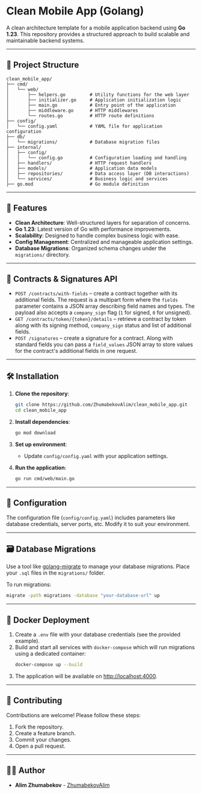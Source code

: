 # Clean Mobile App (Golang)

A clean architecture template for a mobile application backend using **Go 1.23**. This repository provides a structured approach to build scalable and maintainable backend systems.

---

## 📂 Project Structure

```
clean_mobile_app/
├── cmd/
│   └── web/
│       ├── helpers.go         # Utility functions for the web layer
│       ├── initializer.go     # Application initialization logic
│       ├── main.go            # Entry point of the application
│       ├── middleware.go      # HTTP middlewares
│       └── routes.go          # HTTP route definitions
├── config/
│   └── config.yaml            # YAML file for application configuration
├── db/
│   └── migrations/            # Database migration files
├── internal/
│   ├── config/
│   │   └── config.go          # Configuration loading and handling
│   ├── handlers/              # HTTP request handlers
│   ├── models/                # Application data models
│   ├── repositories/          # Data access layer (DB interactions)
│   └── services/              # Business logic and services
├── go.mod                     # Go module definition
```

---

## 🚀 Features

- **Clean Architecture**: Well-structured layers for separation of concerns.
- **Go 1.23**: Latest version of Go with performance improvements.
- **Scalability**: Designed to handle complex business logic with ease.
- **Config Management**: Centralized and manageable application settings.
- **Database Migrations**: Organized schema changes under the `migrations/` directory.

---

## 📑 Contracts & Signatures API

* `POST /contracts/with-fields` – create a contract together with its additional fields. The request is a multipart form where the `fields` parameter contains a JSON array describing field names and types. The payload also accepts a `company_sign` flag (`1` for signed, `0` for unsigned).
* `GET /contracts/token/{token}/details` – retrieve a contract by token along with its signing method, `company_sign` status and list of additional fields.
* `POST /signatures` – create a signature for a contract. Along with standard fields you can pass a `field_values` JSON array to store values for the contract's additional fields in one request.

---

## 🛠️ Installation

1. **Clone the repository**:
   ```bash
   git clone https://github.com/ZhumabekovAlim/clean_mobile_app.git
   cd clean_mobile_app
   ```

2. **Install dependencies**:
   ```bash
   go mod download
   ```

3. **Set up environment**:
   - Update `config/config.yaml` with your application settings.

4. **Run the application**:
   ```bash
   go run cmd/web/main.go
   ```

---

## 🔧 Configuration

The configuration file (`config/config.yaml`) includes parameters like database credentials, server ports, etc. Modify it to suit your environment.

---

## 🗃️ Database Migrations

Use a tool like [golang-migrate](https://github.com/golang-migrate/migrate) to manage your database migrations. Place your `.sql` files in the `migrations/` folder.

To run migrations:
```bash
migrate -path migrations -database "your-database-url" up
```

---

## 🐳 Docker Deployment

1. Create a `.env` file with your database credentials (see the provided example).
2. Build and start all services with `docker-compose` which will run migrations using a dedicated container:
   ```bash
   docker-compose up --build
   ```
3. The application will be available on [http://localhost:4000](http://localhost:4000).


---

## 🤝 Contributing

Contributions are welcome! Please follow these steps:
1. Fork the repository.
2. Create a feature branch.
3. Commit your changes.
4. Open a pull request.


---

## 👨‍💻 Author

- **Alim Zhumabekov** - [ZhumabekovAlim](https://github.com/ZhumabekovAlim)

